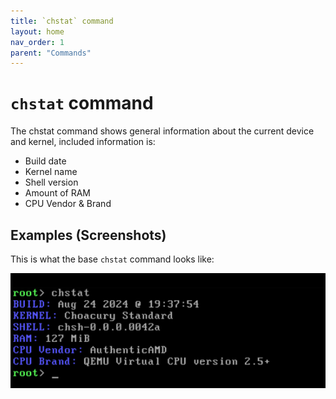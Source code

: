 ```yaml
---
title: `chstat` command
layout: home
nav_order: 1
parent: "Commands"
---
```


# `chstat` command
The chstat command shows general information about the current device and kernel, included information is:

- Build date
- Kernel name
- Shell version
- Amount of RAM
- CPU Vendor & Brand

## Examples (Screenshots)
This is what the base `chstat` command looks like:

![Chstat command](../../../screenshots/commands/chstat/chstat.png)